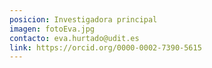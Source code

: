 ```yaml
---
posicion: Investigadora principal
imagen: fotoEva.jpg
contacto: eva.hurtado@udit.es
link: https://orcid.org/0000-0002-7390-5615
---
```

